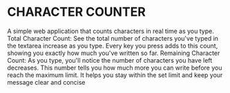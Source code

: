 # CHARACTER COUNTER

A simple web application that counts characters in real time as you type.
Total Character Count: See the total number of characters you've typed in the textarea increase as you type. 
Every key you press adds to this count, showing you exactly how much you've written so far.
Remaining Character Count: As you type, you'll notice the number of characters you have left decreases.
This number tells you how much more you can write before you reach the maximum limit. It helps you stay within the set limit and keep your message clear and concise
